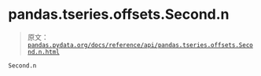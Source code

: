 # pandas.tseries.offsets.Second.n

> 原文：[`pandas.pydata.org/docs/reference/api/pandas.tseries.offsets.Second.n.html`](https://pandas.pydata.org/docs/reference/api/pandas.tseries.offsets.Second.n.html)

```py
Second.n
```
